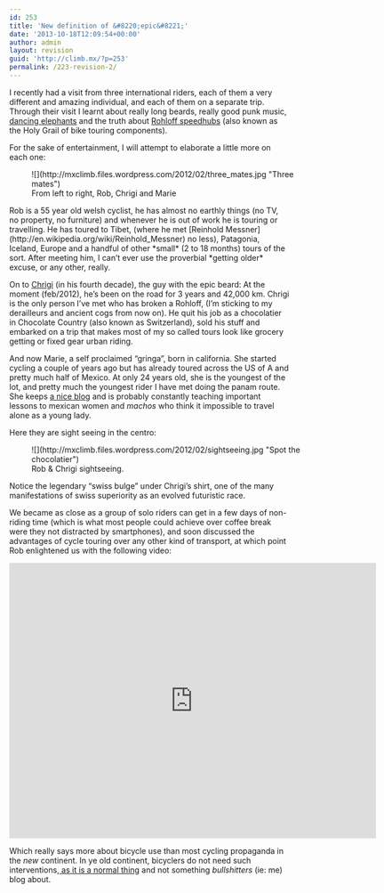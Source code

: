 ```yaml
---
id: 253
title: 'New definition of &#8220;epic&#8221;'
date: '2013-10-18T12:09:54+00:00'
author: admin
layout: revision
guid: 'http://climb.mx/?p=253'
permalink: /223-revision-2/
---
```


I recently had a visit from three international riders, each of them a very different and amazing individual, and each of them on a separate trip. Through their visit I learnt about really long beards, really good punk music, [dancing elephants](http://images.tribe.net/tribe/upload/photo/05c/4ac/05c4aca5-be84-4b4b-a846-9933bb0a68f4) and the truth about [Rohloff speedhubs](http://www.rohloff.de/en/products/speedhub/) (also known as the Holy Grail of bike touring components).

For the sake of entertainment, I will attempt to elaborate a little more on each one:

<figure class="wp-caption alignnone" style="width: 506px">![](http://mxclimb.files.wordpress.com/2012/02/three_mates.jpg "Three mates")<figcaption class="wp-caption-text">From left to right, Rob, Chrigi and Marie</figcaption></figure>Rob is a 55 year old welsh cyclist, he has almost no earthly things (no TV, no property, no furniture) and whenever he is out of work he is touring or travelling. He has toured to Tibet, (where he met [Reinhold Messner](http://en.wikipedia.org/wiki/Reinhold_Messner) no less), Patagonia, Iceland, Europe and a handful of other *small* (2 to 18 months) tours of the sort. After meeting him, I can’t ever use the proverbial *getting older* excuse, or any other, really.

On to [Chrigi](<www.chrigiontour.blogspot.com >) (in his fourth decade), the guy with the epic beard: At the moment (feb/2012), he’s been on the road for 3 years and 42,000 km. Chrigi is the only person I’ve met who has broken a Rohloff, (I’m sticking to my derailleurs and ancient cogs from now on). He quit his job as a chocolatier in Chocolate Country (also known as Switzerland), sold his stuff and embarked on a trip that makes most of my so called tours look like grocery getting or fixed gear urban riding.

And now Marie, a self proclaimed “gringa”, born in california. She started cycling a couple of years ago but has already toured across the US of A and pretty much half of Mexico. At only 24 years old, she is the youngest of the lot, and pretty much the youngest rider I have met doing the panam route. She keeps [a nice blog](http://thelongdistancetruth.wordpress.com/) and is probably constantly teaching important lessons to mexican women and *machos* who think it impossible to travel alone as a young lady.

Here they are sight seeing in the centro:

<figure class="wp-caption alignnone" style="width: 493px">![](http://mxclimb.files.wordpress.com/2012/02/sightseeing.jpg "Spot the chocolatier")<figcaption class="wp-caption-text">Rob &amp; Chrigi sightseeing.</figcaption></figure>Notice the legendary “swiss bulge” under Chrigi’s shirt, one of the many manifestations of swiss superiority as an evolved futuristic race.

We became as close as a group of solo riders can get in a few days of non-riding time (which is what most people could achieve over coffee break were they not distracted by smartphones), and soon discussed the advantages of cycle touring over any other kind of transport, at which point Rob enlightened us with the following video:

<iframe allow="accelerometer; autoplay; clipboard-write; encrypted-media; gyroscope; picture-in-picture" allowfullscreen="" frameborder="0" height="495" src="https://www.youtube.com/embed/HaSi2Z74Ou8?feature=oembed" title="The Fatima Mansions-Only Losers Take The Bus" width="660"></iframe>

Which really says more about bicycle use than most cycling propaganda in the *new* continent. In ye old continent, bicyclers do not need such interventions,[ as it is a normal thing](http://www.streetsblog.org/wp-content/uploads/2006/10/amsterdam_bikeparking.jpg) and not something *bullshitters* (ie: me) blog about.